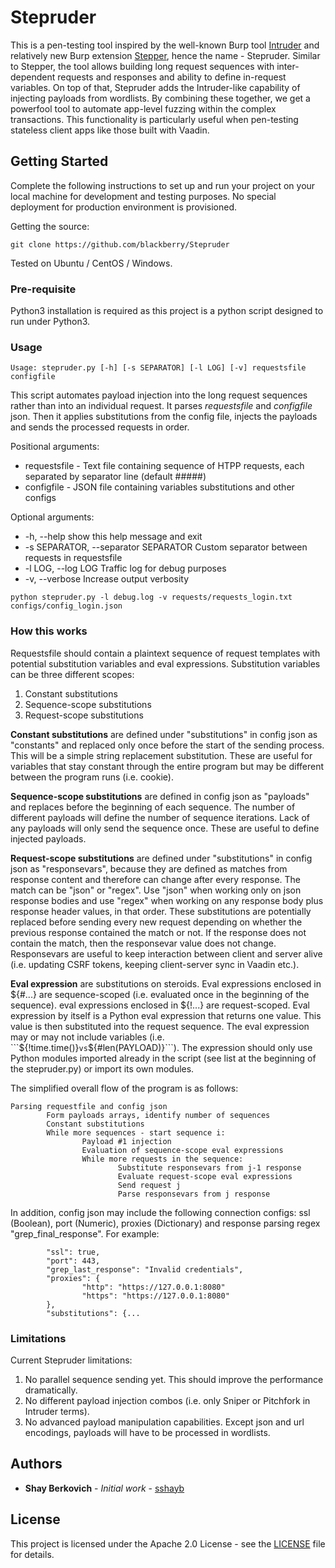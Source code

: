 # Stepruder

This is a pen-testing tool inspired by the well-known Burp tool [Intruder](https://portswigger.net/burp/documentation/desktop/tools/intruder) and relatively new Burp extension [Stepper](https://portswigger.net/bappstore/065d156ecefd480fa3efa36e05d55f77), hence the name - Stepruder. Similar to Stepper, the tool allows building long request sequences with inter-dependent requests and responses and ability to define in-request variables. On top of that, Stepruder adds the Intruder-like capability of injecting payloads from wordlists. By combining these together, we get a powerfool tool to automate app-level fuzzing within the complex transactions. This functionality is particularly useful when pen-testing stateless client apps like those built with Vaadin.

## Getting Started

Complete the following instructions to set up and run your project on your local machine for development and testing purposes. No special deployment for production environment is provisioned.

Getting the source:
```
git clone https://github.com/blackberry/Stepruder
```
Tested on Ubuntu / CentOS / Windows.

### Pre-requisite

Python3 installation is required as this project is a python script designed to run under Python3. 

### Usage 

```
Usage: stepruder.py [-h] [-s SEPARATOR] [-l LOG] [-v] requestsfile configfile
```

This script automates payload injection into the long request sequences rather than into an individual request. It parses *requestsfile* and *configfile* json. Then it applies substitutions from the config file, injects the payloads and sends the processed requests in order.

Positional arguments:
* requestsfile - Text file containing sequence of HTPP requests, each separated by separator line (default #####)
* configfile - JSON file containing variables substitutions and other configs

Optional arguments:
* -h, --help            show this help message and exit
*   -s SEPARATOR, --separator SEPARATOR Custom separator between requests in requestsfile
*   -l LOG, --log LOG     Traffic log for debug purposes
*   -v, --verbose         Increase output verbosity

```
python stepruder.py -l debug.log -v requests/requests_login.txt configs/config_login.json
```

### How this works

Requestsfile should contain a plaintext sequence of request templates with potential substitution variables and eval expressions. 
Substitution variables can be three different scopes:
1. Constant substitutions
2. Sequence-scope substitutions
3. Request-scope substitutions

**Constant substitutions** are defined under "substitutions" in config json as "constants" and replaced only once before the start of the sending process. This will be a simple string replacement substitution. These are useful for variables that stay constant through the entire program but may be 
different between the program runs (i.e. cookie).

**Sequence-scope substitutions** are defined in config json as "payloads" and replaces before the beginning of each sequence. The number of different payloads will define the number of sequence iterations. Lack of any payloads will only send the sequence once. These are useful to define injected payloads.

**Request-scope substitutions** are defined under "substitutions" in config json as "responsevars", because they are defined as matches from response content and therefore can change after every response. The match can be "json" or "regex". Use "json" when working only on json response bodies and use "regex" when working on any response body plus response header values, in that order. These substitutions are potentially replaced before sending every new request depending on whether the previous response contained the match or not. If the response does not contain the match, then the responsevar value does not change. Responsevars are useful to keep interaction between client and server alive (i.e. updating CSRF tokens, keeping client-server sync in Vaadin etc.).

**Eval expression** are substitutions on steroids. Eval expressions enclosed in ${#...} are sequence-scoped (i.e. evaluated once in the beginning of the sequence). eval expressions enclosed in ${!...} are request-scoped. Eval expression by itself is a Python eval expression that returns 
one value. This value is then substituted into the request sequence. The eval expression may or may not include variables (i.e. ```${!time.time()}``` vs ```${#len(PAYLOAD)}```). The expression should only use Python modules imported already in the script (see list at the beginning of the stepruder.py) or import its own modules.

The simplified overall flow of the program is as follows:

```
Parsing requestfile and config json
        Form payloads arrays, identify number of sequences
        Constant substitutions
        While more sequences - start sequence i:
                Payload #1 injection
                Evaluation of sequence-scope eval expressions
                While more requests in the sequence:
                        Substitute responsevars from j-1 response
                        Evaluate request-scope eval expressions
                        Send request j
                        Parse responsevars from j response
```

In addition, config json may include the following connection configs: ssl (Boolean), port (Numeric), proxies (Dictionary) and response parsing regex "grep_final_response". For example:
```
        "ssl": true,
        "port": 443,
        "grep_last_response": "Invalid credentials",
        "proxies": {
                "http": "https://127.0.0.1:8080"
                "https": "https://127.0.0.1:8080"
        },
        "substitutions": {...
```

### Limitations

Current Stepruder limitations:
1. No parallel sequence sending yet. This should improve the performance dramatically.
2. No different payload injection combos (i.e. only Sniper or Pitchfork in Intruder terms).
3. No advanced payload manipulation capabilities. Except json and url encodings, payloads will have to be processed in wordlists.

## Authors

* **Shay Berkovich** - *Initial work* - [sshayb](https://github.com/sshayb)

## License

This project is licensed under the Apache 2.0 License - see the [LICENSE](LICENSE) file for details.

